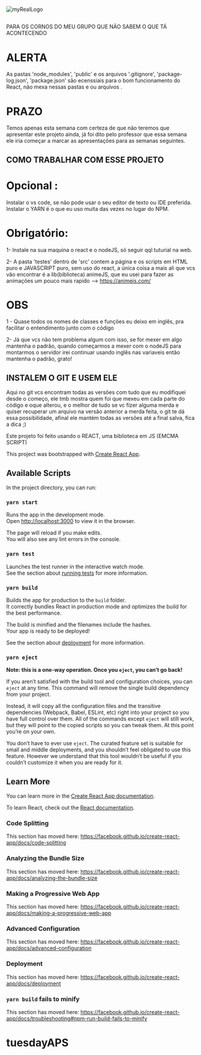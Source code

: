 ![myRealLogo](https://user-images.githubusercontent.com/56175244/66710852-de0ee800-ed56-11e9-97b2-1fa46522f67e.png)

## 
PARA OS CORNOS DO MEU GRUPO QUE NÃO SABEM O QUE TÁ ACONTECENDO 

# ALERTA 
As pastas 'node_modules', 'public' e os arquivos '.gitignore', 'package-log.json', 'package.json' são ecenssiais para o bom funcionamento do React, não mexa nessas pastas e ou arquivos .

# PRAZO 

Temos apenas esta semana com certeza de que não teremos que apresentar este projeto ainda, já foi dito pelo professor que essa semana ele iria começar a marcar as apresentações para as semanas seguintes.  

## COMO TRABALHAR COM ESSE PROJETO 

# Opcional :

Instalar o vs code, se não pode usar o seu editor de texto ou IDE preferida. 
Instalar o YARN é o que eu uso muita das vezes no lugar do NPM. 


# Obrigatório: 

1- Instale na sua maquina o react e o nodeJS, só seguir qql tuturial na web. 

2- A pasta 'testes' dentro de 'src' contem a página e os scripts em HTML puro e JAVASCRIPT puro, sem uso do react, a única coisa a mais ali que vcs vão encontrar é a lib(biblioteca) animeJS, que eu usei para fazer as animações um pouco mais rapido --> https://animejs.com/

# OBS

1 - Quase todos os nomes de classes e funções eu deixo em inglês, pra facilitar o entendimento junto com o código 

2- Já que vcs não tem problema algum com isso, se for mexer em algo mantenha o padrão, quando começarmos a mexer com o nodeJS para montarmos o servidor irei continuar usando inglês nas variaveis então mantenha o padrão, grato!

## INSTALEM O GIT E USEM ELE 

Aqui no git vcs encontram todas as versões com tudo que eu modifiquei desde o começo, ele tmb mostra quem foi que mexeu em cada parte do código e oque alterou, e o melhor de tudo se vc fizer alguma merda e quiser recuperar um arquivo na versão anterior a merda feita, o git te dá essa possibilidade, afinal ele mantém todas as versões até a final salva, fica a dica ;) 

Este projeto foi feito usando o REACT, uma biblioteca em JS (EMCMA SCRIPT)

This project was bootstrapped with [Create React App](https://github.com/facebook/create-react-app).

## Available Scripts

In the project directory, you can run:

### `yarn start`

Runs the app in the development mode.<br />
Open [http://localhost:3000](http://localhost:3000) to view it in the browser.

The page will reload if you make edits.<br />
You will also see any lint errors in the console.

### `yarn test`

Launches the test runner in the interactive watch mode.<br />
See the section about [running tests](https://facebook.github.io/create-react-app/docs/running-tests) for more information.

### `yarn build`

Builds the app for production to the `build` folder.<br />
It correctly bundles React in production mode and optimizes the build for the best performance.

The build is minified and the filenames include the hashes.<br />
Your app is ready to be deployed!

See the section about [deployment](https://facebook.github.io/create-react-app/docs/deployment) for more information.

### `yarn eject`

**Note: this is a one-way operation. Once you `eject`, you can’t go back!**

If you aren’t satisfied with the build tool and configuration choices, you can `eject` at any time. This command will remove the single build dependency from your project.

Instead, it will copy all the configuration files and the transitive dependencies (Webpack, Babel, ESLint, etc) right into your project so you have full control over them. All of the commands except `eject` will still work, but they will point to the copied scripts so you can tweak them. At this point you’re on your own.

You don’t have to ever use `eject`. The curated feature set is suitable for small and middle deployments, and you shouldn’t feel obligated to use this feature. However we understand that this tool wouldn’t be useful if you couldn’t customize it when you are ready for it.

## Learn More

You can learn more in the [Create React App documentation](https://facebook.github.io/create-react-app/docs/getting-started).

To learn React, check out the [React documentation](https://reactjs.org/).

### Code Splitting

This section has moved here: https://facebook.github.io/create-react-app/docs/code-splitting

### Analyzing the Bundle Size

This section has moved here: https://facebook.github.io/create-react-app/docs/analyzing-the-bundle-size

### Making a Progressive Web App

This section has moved here: https://facebook.github.io/create-react-app/docs/making-a-progressive-web-app

### Advanced Configuration

This section has moved here: https://facebook.github.io/create-react-app/docs/advanced-configuration

### Deployment

This section has moved here: https://facebook.github.io/create-react-app/docs/deployment

### `yarn build` fails to minify

This section has moved here: https://facebook.github.io/create-react-app/docs/troubleshooting#npm-run-build-fails-to-minify
# tuesdayAPS

